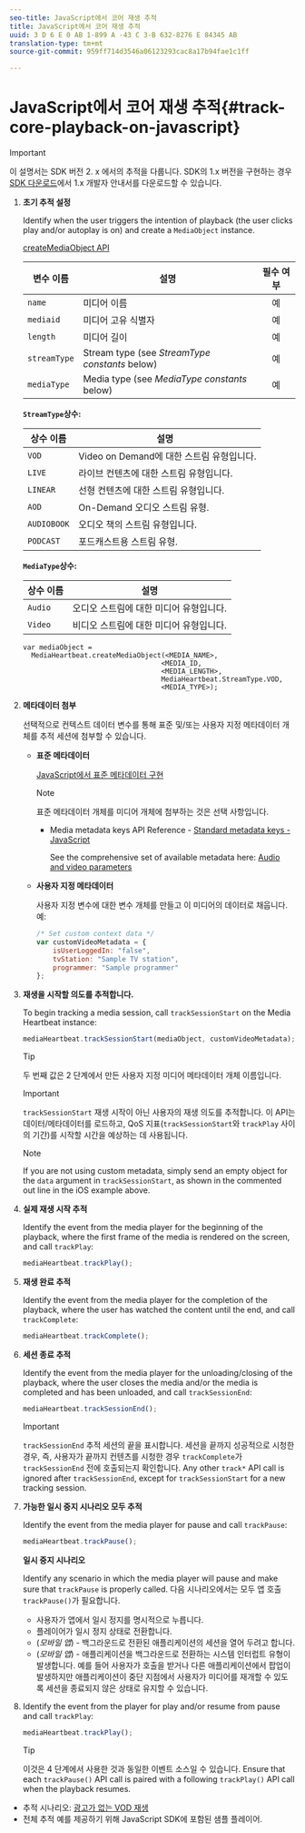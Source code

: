 ```yaml
---
seo-title: JavaScript에서 코어 재생 추적
title: JavaScript에서 코어 재생 추적
uuid: 3 D 6 E 0 AB 1-899 A -43 C 3-B 632-8276 E 84345 AB
translation-type: tm+mt
source-git-commit: 959ff714d3546a06123293cac8a17b94fae1c1ff

---
```



# JavaScript에서 코어 재생 추적{#track-core-playback-on-javascript}

>[!IMPORTANT]
>이 설명서는 SDK 버전 2. x 에서의 추적을 다룹니다. SDK의 1.x 버전을 구현하는 경우 [SDK 다운로드](../../../sdk-implement/download-sdks.md)에서 1.x 개발자 안내서를 다운로드할 수 있습니다.

1. **초기 추적 설정**

   Identify when the user triggers the intention of playback (the user clicks play and/or autoplay is on) and create a `MediaObject` instance.

   [createMediaObject API](https://adobe-marketing-cloud.github.io/media-sdks/reference/javascript/MediaHeartbeat.html#.createMediaObject)

   | 변수 이름 | 설명 | 필수 여부 |
   | --- | --- | :---: |
   | `name` | 미디어 이름 | 예 |
   | `mediaid` | 미디어 고유 식별자 | 예 |
   | `length` | 미디어 길이 | 예 |
   | `streamType` | Stream type (see _StreamType constants_ below) | 예 |
   | `mediaType` | Media type (see _MediaType constants_ below) | 예 |

   **`StreamType`상수:**

   | 상수 이름 | 설명   |
   |---|---|
   | `VOD` | Video on Demand에 대한 스트림 유형입니다. |
   | `LIVE` | 라이브 컨텐츠에 대한 스트림 유형입니다. |
   | `LINEAR` | 선형 컨텐츠에 대한 스트림 유형입니다. |
   | `AOD` | On-Demand 오디오 스트림 유형. |
   | `AUDIOBOOK` | 오디오 책의 스트림 유형입니다. |
   | `PODCAST` | 포드캐스트용 스트림 유형. |

   **`MediaType`상수:**

   | 상수 이름 | 설명 |
   |---|---|
   | `Audio` | 오디오 스트림에 대한 미디어 유형입니다. |
   | `Video` | 비디오 스트림에 대한 미디어 유형입니다. |

   ```
   var mediaObject =  
     MediaHeartbeat.createMediaObject(<MEDIA_NAME>,  
                                     <MEDIA_ID,  
                                     <MEDIA_LENGTH>, 
                                     MediaHeartbeat.StreamType.VOD,
                                     <MEDIA_TYPE>);
   ```

1. **메타데이터 첨부**

   선택적으로 컨텍스트 데이터 변수를 통해 표준 및/또는 사용자 지정 메타데이터 개체를 추적 세션에 첨부할 수 있습니다.

   * **표준 메타데이터**

      [JavaScript에서 표준 메타데이터 구현](../../../sdk-implement/track-av-playback/impl-std-metadata/impl-std-metadata-js.md)

      >[!NOTE]
      >
      >표준 메타데이터 개체를 미디어 개체에 첨부하는 것은 선택 사항입니다.

      * Media metadata keys API Reference - [Standard metadata keys - JavaScript](https://adobe-marketing-cloud.github.io/media-sdks/reference/javascript)

         See the comprehensive set of available metadata here: [Audio and video parameters](../../../metrics-and-metadata/audio-video-parameters.md)
   * **사용자 지정 메타데이터**

      사용자 지정 변수에 대한 변수 개체를 만들고 이 미디어의 데이터로 채웁니다. 예:

      ```js
      /* Set custom context data */ 
      var customVideoMetadata = { 
          isUserLoggedIn: "false", 
          tvStation: "Sample TV station", 
          programmer: "Sample programmer" 
      };
      ```


1. **재생을 시작할 의도를 추적합니다.**

   To begin tracking a media session, call `trackSessionStart` on the Media Heartbeat instance:

   ```js
   mediaHeartbeat.trackSessionStart(mediaObject, customVideoMetadata);
   ```

   >[!TIP]
   >
   >두 번째 값은 2 단계에서 만든 사용자 지정 미디어 메타데이터 개체 이름입니다.

   >[!IMPORTANT]
   >
   >`trackSessionStart` 재생 시작이 아닌 사용자의 재생 의도를 추적합니다. 이 API는 데이터/메타데이터를 로드하고, QoS 지표(`trackSessionStart`와 `trackPlay` 사이의 기간)를 시작할 시간을 예상하는 데 사용됩니다.

   >[!NOTE]
   >
   >If you are not using custom metadata, simply send an empty object for the `data` argument in `trackSessionStart`, as shown in the commented out line in the iOS example above.

1. **실제 재생 시작 추적**

   Identify the event from the media player for the beginning of the playback, where the first frame of the media is rendered on the screen, and call `trackPlay`:

   ```js
   mediaHeartbeat.trackPlay();
   ```

1. **재생 완료 추적**

   Identify the event from the media player for the completion of the playback, where the user has watched the content until the end, and call `trackComplete`:

   ```js
   mediaHeartbeat.trackComplete();
   ```

1. **세션 종료 추적**

   Identify the event from the media player for the unloading/closing of the playback, where the user closes the media and/or the media is completed and has been unloaded, and call `trackSessionEnd`:

   ```js
   mediaHeartbeat.trackSessionEnd();
   ```

   >[!IMPORTANT]
   >
   >`trackSessionEnd` 추적 세션의 끝을 표시합니다. 세션을 끝까지 성공적으로 시청한 경우, 즉, 사용자가 끝까지 컨텐츠를 시청한 경우 `trackComplete`가 `trackSessionEnd` 전에 호출되는지 확인합니다. Any other `track*` API call is ignored after `trackSessionEnd`, except for `trackSessionStart` for a new tracking session.

1. **가능한 일시 중지 시나리오 모두 추적**

   Identify the event from the media player for pause and call `trackPause`:

   ```js
   mediaHeartbeat.trackPause();
   ```

   **일시 중지 시나리오**

   Identify any scenario in which the media player will pause and make sure that `trackPause` is properly called. 다음 시나리오에서는 모두 앱 호출 `trackPause()`가 필요합니다.

   * 사용자가 앱에서 일시 정지를 명시적으로 누릅니다.
   * 플레이어가 일시 정지 상태로 전환합니다.
   * (*모바일 앱*) - 백그라운드로 전환된 애플리케이션의 세션을 열어 두려고 합니다.
   * (*모바일 앱*) - 애플리케이션을 백그라운드로 전환하는 시스템 인터럽트 유형이 발생합니다. 예를 들어 사용자가 호출을 받거나 다른 애플리케이션에서 팝업이 발생하지만 애플리케이션이 중단 지점에서 사용자가 미디어를 재개할 수 있도록 세션을 종료되지 않은 상태로 유지할 수 있습니다.

1. Identify the event from the player for play and/or resume from pause and call `trackPlay`:

   ```js
   mediaHeartbeat.trackPlay();
   ```

   >[!TIP]
   >
   >이것은 4 단계에서 사용한 것과 동일한 이벤트 소스일 수 있습니다. Ensure that each `trackPause()` API call is paired with a following `trackPlay()` API call when the playback resumes.

* 추적 시나리오: [광고가 없는 VOD 재생](../../../sdk-implement/tracking-scenarios/vod-no-intrs-details.md)
* 전체 추적 예를 제공하기 위해 JavaScript SDK에 포함된 샘플 플레이어.

